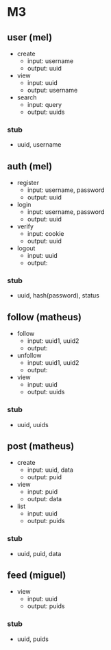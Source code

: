 # M3

## user (mel)
* create
  * input: username
  * output: uuid
* view
  * input: uuid
  * output: username
* search
  * input: query
  * output: uuids

### stub
* uuid, username

## auth (mel)
* register
  * input: username, password
  * output: uuid
* login
  * input: username, password
  * output: uuid
* verify
  * input: cookie
  * output: uuid
* logout
  * input: uuid
  * output:

### stub
* uuid, hash(password), status

## follow (matheus)
* follow
  * input: uuid1, uuid2
  * output:
* unfollow
  * input: uuid1, uuid2
  * output:
* view
  * input: uuid
  * output: uuids

### stub
* uuid, uuids

## post (matheus)
* create
  * input: uuid, data
  * output: puid
* view
  * input: puid
  * output: data
* list
  * input: uuid
  * output: puids

### stub
* uuid, puid, data

## feed (miguel)
* view
  * input: uuid
  * output: puids

### stub
* uuid, puids

